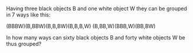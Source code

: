   <p>Having three black objects B and one white object W they can be grouped in 7 ways like this:</p>    (BBBW)(B,BBW)(B,B,BW)(B,B,B,W)  (B,BB,W)(BBB,W)(BB,BW)    <p>In how many ways can sixty black objects B and forty white objects W be  thus grouped?</p>  